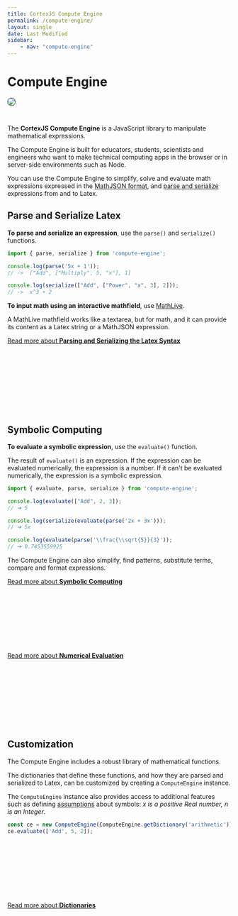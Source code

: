 ```yaml
---
title: CortexJS Compute Engine
permalink: /compute-engine/
layout: single
date: Last Modified
sidebar:
    - nav: "compute-engine"
---
```

<script type='module'>
    import {renderMathInDocument} from '//unpkg.com/mathlive/dist/mathlive.min.mjs';
    renderMathInDocument({ 
      renderAccessibleContent: false,
      TeX: { 
        delimiters: {
          inline: [['\\(', '\\)']],
          display: [ ['$$', '$$'], ['\\[', '\\]']],
        },
        processEnvironments : false 
      },
      asciiMath: null,
    });
</script>
# Compute Engine

<img src='/assets/Compute-Engine-2.png' style='margin-bottom:2em;  border-radius:8px; border:1px solid #203346'>

The **CortexJS Compute Engine** is a JavaScript library to manipulate 
mathematical expressions.

The Compute Engine is built for educators, students, scientists and engineers
who want to make technical computing apps in the browser or in server-side
environments such as Node.

You can use the Compute Engine to simplify, solve and evaluate math expressions 
expressed in the <a href ="/guides/math-json/format/">MathJSON format</a>, and <a href="/guides/math-json/latex-syntax/">parse and serialize</a> expressions from and to Latex.

## Parse and Serialize Latex

**To parse and serialize an expression**, use the `parse()` and `serialize()` 
functions.

```js
import { parse, serialize } from 'compute-engine';

console.log(parse('5x + 1'));
// ->  ["Add", ["Multiply", 5, "x"], 1]

console.log(serialize(["Add", ["Power", "x", 3], 2]));
// ->  x^3 + 2

```

**To input math using an interactive mathfield**, use [MathLive](/mathlive/).

A MathLive mathfield works like a textarea, but for math, and it can provide 
its content as a Latex string or a MathJSON expression.


<div class='read-more'><a href="/guides/math-json/latex-syntax/">Read more about <strong>Parsing and Serializing the Latex Syntax</strong><svg class="svg-chevron" ><use xlink:href="#svg-chevron"></use></svg></a></div>


## Symbolic Computing

**To evaluate a symbolic expression**, use the `evaluate()` function.

The result of `evaluate()` is an expression. If the expression can 
be evaluated numerically, the expression is a number. If it can't be
evaluated numerically, the expression is a symbolic expression.

```js
import { evaluate, parse, serialize } from 'compute-engine';

console.log(evaluate(["Add", 2, 3]);
// ➔ 5

console.log(serialize(evaluate(parse('2x + 3x')));
// ➔ 5x

console.log(evaluate(parse('\\frac{\\sqrt{5}}{3}'));
// ➔ 0.7453559925
```

The Compute Engine can also simplify, find patterns, substitute terms, compare and format
expressions.




<div class='read-more'><a href="/guides/compute-engine/symbolic-computing/">Read more about <strong>Symbolic Computing</strong><svg class="svg-chevron" ><use xlink:href="#svg-chevron"></use></svg></a></div>

<div class='read-more'><a href="/guides/compute-engine/numerical-evaluation/">Read more about <strong>Numerical Evaluation</strong><svg class="svg-chevron" ><use xlink:href="#svg-chevron"></use></svg></a></div>


## Customization

The Compute Engine includes a robust library of mathematical functions. 

The dictionaries that define these functions, and how they are parsed and
serialized to Latex, can be customized by creating a `ComputeEngine` instance.

The `ComputeEngine` instance also provides access to additional features
such as defining [assumptions](/guides/compute-engine/assumptions/) about 
symbols: _x is a positive Real number, n is an Integer_.

```js
const ce = new ComputeEngine(ComputeEngine.getDictionary('arithmetic'));
ce.evaluate(['Add', 5, 2]);
```
<div class='read-more'><a href="/guides/compute-engine/dictionaries/">Read more about <strong>Dictionaries</strong><svg class="svg-chevron" ><use xlink:href="#svg-chevron"></use></svg></a></div>
